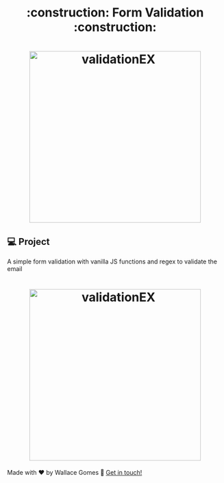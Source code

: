 <!-- Título -->
<h1 align="center"> 
	:construction: Form Validation :construction:
</h1>

<!-- Gera uma imagem no centro do readme, dê preferência para usar SVG  -->
<h1 align="center">
    <img alt="validationEX" title="#validationEX" src=".github/formvalidation_sample" width="400"/>
</h1>

## 💻 Project

A simple form validation with vanilla JS functions and regex to validate the email

<!-- Gera uma imagem no centro do readme, dê preferência para usar SVG  -->
<h1 align="center">
    <img alt="validationEX" title="#validationEX" src=".github/formvalidation_test" width="400"/>
</h1>

Made with ♥ by Wallace Gomes :wave: [Get in touch!](https://www.linkedin.com/in/wallace-cardoso-gomes/)
